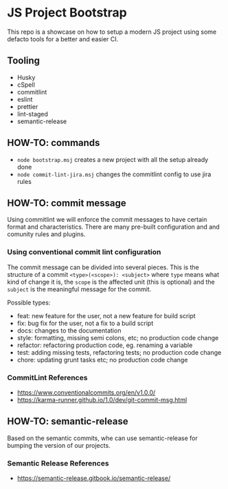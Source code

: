 # JS Project Bootstrap

This repo is a showcase on how to setup a modern JS project using some defacto
tools for a better and easier CI.

## Tooling

* Husky
* cSpell
* commitlint
* eslint
* prettier
* lint-staged
* semantic-release

## HOW-TO: commands

* `node bootstrap.msj` creates a new project with all the setup already done
* `node commit-lint-jira.msj` changes the commitlint config to use jira rules

## HOW-TO: commit message

Using commitlint we will enforce the commit messages to have certain format and
characteristics. There are many pre-built configuration and and comunity rules
and plugins.

### Using conventional commit lint configuration

The commit message can be divided into several pieces. This is the structure of
a commit `<type>(<scope>): <subject>` where `type` means what kind of change it
is, the `scope` is the affected unit (this is optional) and the `subject` is the
meaningful message for the commit.

Possible types:

* feat: new feature for the user, not a new feature for build script
* fix: bug fix for the user, not a fix to a build script
* docs: changes to the documentation
* style: formatting, missing semi colons, etc; no production code change
* refactor: refactoring production code, eg. renaming a variable
* test: adding missing tests, refactoring tests; no production code change
* chore: updating grunt tasks etc; no production code change

### CommitLint References

* <https://www.conventionalcommits.org/en/v1.0.0/>
* <https://karma-runner.github.io/1.0/dev/git-commit-msg.html>

## HOW-TO: semantic-release

Based on the semantic commits, whe can use semantic-release for bumping the
version of our projects.

### Semantic Release References

* <https://semantic-release.gitbook.io/semantic-release/>
